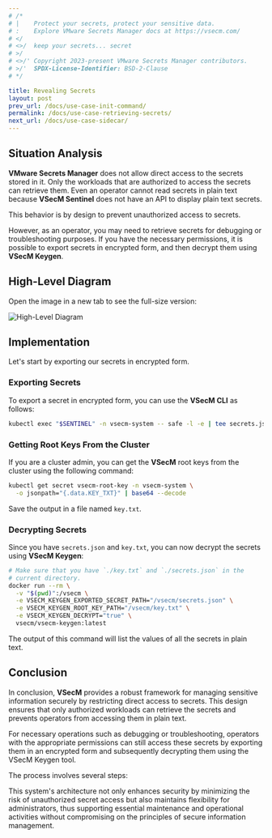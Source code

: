 ```yaml
---
# /*
# |    Protect your secrets, protect your sensitive data.
# :    Explore VMware Secrets Manager docs at https://vsecm.com/
# </
# <>/  keep your secrets... secret
# >/
# <>/' Copyright 2023-present VMware Secrets Manager contributors.
# >/'  SPDX-License-Identifier: BSD-2-Clause
# */

title: Revealing Secrets
layout: post
prev_url: /docs/use-case-init-command/
permalink: /docs/use-case-retrieving-secrets/
next_url: /docs/use-case-sidecar/
---
```


## Situation Analysis

**VMware Secrets Manager** does not allow direct access to the secrets stored in 
it. Only the workloads that are authorized to access the secrets can retrieve them.
Even an operator cannot read secrets in plain text because **VSecM Sentinel**
does not have an API to display plain text secrets.

This behavior is by design to prevent unauthorized access to secrets.

However, as an operator, you may need to retrieve secrets for debugging or
troubleshooting purposes. If you have the necessary permissions, it is possible
to export secrets in encrypted form, and then decrypt them using 
**VSecM Keygen**.

## High-Level Diagram

Open the image in a new tab to see the full-size version:

![High-Level Diagram](/assets/reveal-secrets.png "High-Level Diagram")

## Implementation

Let's start by exporting our secrets in encrypted form.

### Exporting Secrets

To export a secret in encrypted form, you can use the **VSecM CLI** as follows:

```bash
kubectl exec "$SENTINEL" -n vsecm-system -- safe -l -e | tee secrets.json
```

### Getting Root Keys From the Cluster

If you are a cluster admin, you can get the **VSecM** root keys from the cluster
using the following command:

```bash
kubectl get secret vsecm-root-key -n vsecm-system \
  -o jsonpath="{.data.KEY_TXT}" | base64 --decode
```

Save the output in a file named `key.txt`.

### Decrypting Secrets

Since you have `secrets.json` and `key.txt`, you can now decrypt the secrets
using **VSecM Keygen**:

```bash
# Make sure that you have `./key.txt` and `./secrets.json` in the 
# current directory.
docker run --rm \
  -v "$(pwd)":/vsecm \
  -e VSECM_KEYGEN_EXPORTED_SECRET_PATH="/vsecm/secrets.json" \
  -e VSECM_KEYGEN_ROOT_KEY_PATH="/vsecm/key.txt" \
  -e VSECM_KEYGEN_DECRYPT="true" \
  vsecm/vsecm-keygen:latest
```

The output of this command will list the values of all the secrets 
in plain text.

## Conclusion

In conclusion, **VSecM** provides a robust framework for managing sensitive 
information securely by restricting direct access to secrets. This design ensures 
that only authorized workloads can retrieve the secrets and prevents operators 
from accessing them in plain text. 

For necessary operations such as debugging or troubleshooting, operators with 
the appropriate permissions can still access these secrets by exporting them in 
an encrypted form and subsequently decrypting them using the VSecM Keygen tool.

The process involves several steps:

This system's architecture not only enhances security by minimizing the risk of 
unauthorized secret access but also maintains flexibility for administrators, 
thus supporting essential maintenance and operational activities without 
compromising on the principles of secure information management.
